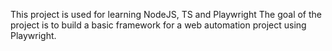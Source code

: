 This project is used for learning NodeJS, TS and Playwright
The goal of the project is to build a basic framework for a web automation project using Playwright.

